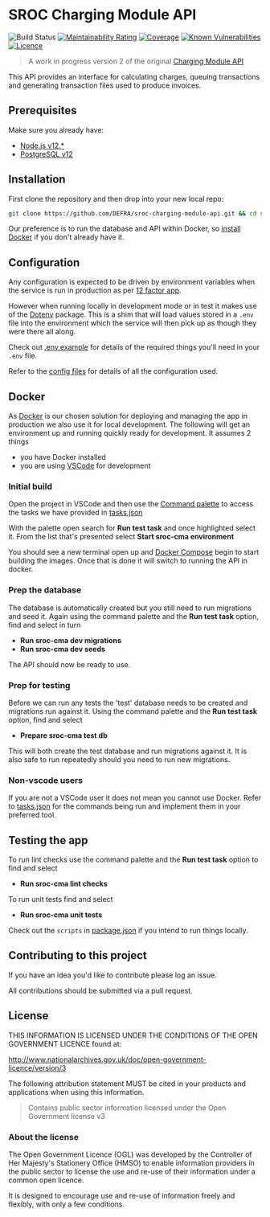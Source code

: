 # SROC Charging Module API

![Build Status](https://github.com/DEFRA/sroc-charging-module-api/workflows/CI/badge.svg?branch=main)
[![Maintainability Rating](https://sonarcloud.io/api/project_badges/measure?project=DEFRA_sroc-charging-module-api&metric=sqale_rating)](https://sonarcloud.io/dashboard?id=DEFRA_sroc-charging-module-api)
[![Coverage](https://sonarcloud.io/api/project_badges/measure?project=DEFRA_sroc-charging-module-api&metric=coverage)](https://sonarcloud.io/dashboard?id=DEFRA_sroc-charging-module-api)
[![Known Vulnerabilities](https://snyk.io/test/github/DEFRA/sroc-charging-module-api/badge.svg)](https://snyk.io/test/github/DEFRA/sroc-charging-module-api)
[![Licence](https://img.shields.io/badge/Licence-OGLv3-blue.svg)](http://www.nationalarchives.gov.uk/doc/open-government-licence/version/3)

> A work in progress version 2 of the original [Charging Module API](https://github.com/DEFRA/charging-module-api)

This API provides an interface for calculating charges, queuing transactions and generating transaction files used to produce invoices.

## Prerequisites

Make sure you already have:

- [Node.js v12.*](https://nodejs.org/en/)
- [PostgreSQL v12](https://www.postgresql.org/)

## Installation

First clone the repository and then drop into your new local repo:

```bash
git clone https://github.com/DEFRA/sroc-charging-module-api.git && cd sroc-charging-module-api
```

Our preference is to run the database and API within Docker, so [install Docker](https://docs.docker.com/get-docker/) if you don't already have it.

## Configuration

Any configuration is expected to be driven by environment variables when the service is run in production as per [12 factor app](https://12factor.net/config).

However when running locally in development mode or in test it makes use of the [Dotenv](https://github.com/motdotla/dotenv) package. This is a shim that will load values stored in a `.env` file into the environment which the service will then pick up as though they were there all along.

Check out [.env.example](/.env.example) for details of the required things you'll need in your `.env` file.

Refer to the [config files](config) for details of all the configuration used.

## Docker

As [Docker](https://www.docker.com/) is our chosen solution for deploying and managing the app in production we also use it for local development. The following will get an environment up and running quickly ready for development. It assumes 2 things

- you have Docker installed
- you are using [VSCode](https://code.visualstudio.com/) for development

### Initial build

Open the project in VSCode and then use the [Command palette](https://code.visualstudio.com/docs/getstarted/userinterface#_command-palette) to access the tasks we have provided in [tasks.json](.vscode/tasks.json)

With the palette open search for **Run test task** and once highlighted select it. From the list that's presented select **Start sroc-cma environment**

You should see a new terminal open up and [Docker Compose](https://docs.docker.com/compose/) begin to start building the images. Once that is done it will switch to running the API in docker.

### Prep the database

The database is automatically created but you still need to run migrations and seed it. Again using the command palette and the **Run test task** option, find and select in turn

- **Run sroc-cma dev migrations**
- **Run sroc-cma dev seeds**

The API should now be ready to use.

### Prep for testing

Before we can run any tests the 'test' database needs to be created and migrations run against it. Using the command palette and the **Run test task** option, find and select

- **Prepare sroc-cma test db**

This will both create the test database and run migrations against it. It is also safe to run repeatedly should you need to run new migrations.

### Non-vscode users

If you are not a VSCode user it does not mean you cannot use Docker. Refer to [tasks.json](.vscode/tasks.json) for the commands being run and implement them in your preferred tool.

## Testing the app

To run lint checks use the command palette and the **Run test task** option to find and select

- **Run sroc-cma lint checks**

To run unit tests find and select

- **Run sroc-cma unit tests**

Check out the `scripts` in [package.json](package.json) if you intend to run things locally.

## Contributing to this project

If you have an idea you'd like to contribute please log an issue.

All contributions should be submitted via a pull request.

## License

THIS INFORMATION IS LICENSED UNDER THE CONDITIONS OF THE OPEN GOVERNMENT LICENCE found at:

<http://www.nationalarchives.gov.uk/doc/open-government-licence/version/3>

The following attribution statement MUST be cited in your products and applications when using this information.

> Contains public sector information licensed under the Open Government license v3

### About the license

The Open Government Licence (OGL) was developed by the Controller of Her Majesty's Stationery Office (HMSO) to enable information providers in the public sector to license the use and re-use of their information under a common open licence.

It is designed to encourage use and re-use of information freely and flexibly, with only a few conditions.
